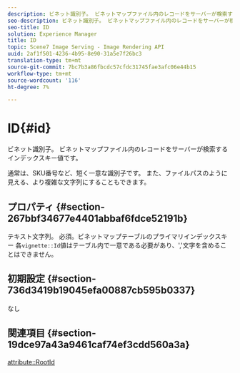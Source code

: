 ```yaml
---
description: ビネット識別子。 ビネットマップファイル内のレコードをサーバーが検索するインデックスキー値です。
seo-description: ビネット識別子。 ビネットマップファイル内のレコードをサーバーが検索するインデックスキー値です。
seo-title: ID
solution: Experience Manager
title: ID
topic: Scene7 Image Serving - Image Rendering API
uuid: 2af1f501-4236-4b95-8e90-31a5e7f26bc3
translation-type: tm+mt
source-git-commit: 7bc7b3a86fbcdc57cfdc31745fae3afc06e44b15
workflow-type: tm+mt
source-wordcount: '116'
ht-degree: 7%

---
```



# ID{#id}

ビネット識別子。 ビネットマップファイル内のレコードをサーバーが検索するインデックスキー値です。

通常は、SKU番号など、短く一意な識別子です。 また、ファイルパスのように見える、より複雑な文字列にすることもできます。

## プロパティ {#section-267bbf34677e4401abbaf6fdce52191b}

テキスト文字列。 必須。ビネットマップテーブルのプライマリインデックスキー 各`vignette::Id`値はテーブル内で一意である必要があり、&#39;,&#39;文字を含めることはできません。

## 初期設定 {#section-736d3419b19045efa00887cb595b0337}

なし

## 関連項目 {#section-19dce97a43a9461caf74ef3cdd560a3a}

[attribute::RootId](../../../../../ir-api/material-cat/image-rendering-api-ref/c-ir-material-catalog/c-ir-attributes-reference/r-ir-rootid.md#reference-54b42b7125824be593378c1accb70d5a)
